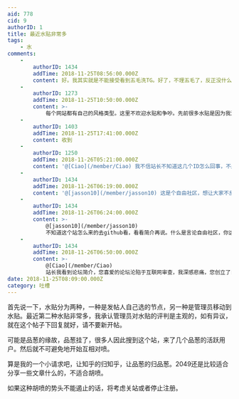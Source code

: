 ```yaml
---
aid: 778
cid: 9
authorID: 1
title: 最近水贴非常多
tags:
    - 水
comments:
    -
        authorID: 1434
        addTime: 2018-11-25T08:56:00.000Z
        content: 好。我其实就是不能接受看到五毛洗TG。好了，不理五毛了，反正没什么用。别关站啊。
    -
        authorID: 1273
        addTime: 2018-11-25T10:50:00.000Z
        content: >-
            每个网站都有自己的风格类型。这里不欢迎水贴和争吵。先前很多水贴是因为我没忍住，指出一些人的欺骗行为。现在虚心接受站长的批评。那个话题就此打住。
    -
        authorID: 1403
        addTime: 2018-11-25T17:41:00.000Z
        content: 收到
    -
        authorID: 1250
        addTime: 2018-11-26T05:21:00.000Z
        content: '@[Ciao](/member/Ciao) 我不信站长不知道这几个ID怎么回事，不删帖一味和稀泥没用的'
    -
        authorID: 1434
        addTime: 2018-11-26T06:19:00.000Z
        content: '@[jasson10](/member/jasson10) 这是个自由社区，想让大家不反共，你最好自己快点走人，别妄想了。'
    -
        authorID: 1434
        addTime: 2018-11-26T06:24:00.000Z
        content: >-
            @[jasson10](/member/jasson10)
            不知道这个站怎么来的去github看，看看简介再说。什么是言论自由社区，你这种中国政治正确的，不适合言论自由社区，社会新浪微博逢反共必删的，非要骚扰小社区干嘛？
    -
        authorID: 1434
        addTime: 2018-11-26T06:50:00.000Z
        content: >-
            @[Ciao](/member/Ciao)
            站长我看到论坛简介，您喜爱的论坛沦陷于互联网审查，我深感悲痛，您创立了自由论坛，不需要手机号。您应该知道，言论自由便是有无穷可能。您应当希望本站是自由聊天话日常的，那么本站可以不再讨论中国政治话题。只要没有亲中帖，一般论坛不会争吵，我在其他论坛有体会，只要自由社区，谁发帖甚至回复亲中，不可避免会被喷。如果这里不想过多参与那些，就如创站话题全是政治的品葱，您只要说出来就好。我不会非要谈，如果可以谈，我是逢亲中必反。不可以谈，那就不再谈。亲中的最好也不要谈论任何政治话题。
date: 2018-11-25T08:09:00.000Z
category: 吐槽
---
```


首先说一下，水贴分为两种，一种是发帖人自己选的节点，另一种是管理员移动到水贴。最近第二种水贴非常多，我承认管理员对水贴的评判是主观的，如有异议，就在这个帖子下回复就好，请不要新开帖。

可能是品葱的缘故，品葱挂了，很多人因此搜到这个站，来了几个品葱的活跃用户。然后就不可避免地开始互相对喷。

算是我的一个小请求吧，让知乎的归知乎，让品葱的归品葱。2049还是比较适合分享一些文章什么的，不适合胡喷。

如果这种胡喷的势头不能遏止的话，将考虑关站或者停止注册。
